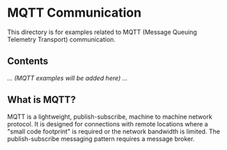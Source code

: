 # MQTT Communication

This directory is for examples related to MQTT (Message Queuing Telemetry Transport) communication.

## Contents

*... (MQTT examples will be added here) ...*

## What is MQTT?

MQTT is a lightweight, publish-subscribe, machine to machine network protocol. It is designed for connections with remote locations where a "small code footprint" is required or the network bandwidth is limited. The publish-subscribe messaging pattern requires a message broker.
